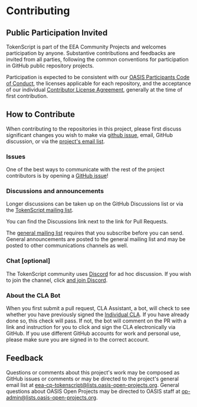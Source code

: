 # Contributing

## Public Participation Invited

TokenScript is part of the EEA Community Projects and welcomes participation by anyone. Substantive contributions and feedbacks are invited from all parties, following the common conventions for participation in GitHub public repository projects.

Participation is expected to be consistent with our [OASIS Participants Code of Conduct](https://www.oasis-open.org/policies-guidelines/oasis-participants-code-of-conduct/), the licenses applicable for each repository, and the acceptance of our individual [Contributor License Agreement](https://www.oasis-open.org/open-projects/cla/oasis-open-projects-individual-contributor-license-agreement-i-cla/), generally at the time of first contribution. 

## How to Contribute

When contributing to the repositories in this project, please first discuss significant changes you wish to make via [github issue](https://github.com/eea-oasis/tokenscript/issues), email, GitHub discussion, or via the [project's email list](https://lists.oasis-open-projects.org/g/eea-cp-tokenscript).

### Issues

One of the best ways to communicate with the rest of the project contributors is by opening a [GitHub issue](https://github.com/eea-oasis/tokenscript/issues)!

### Discussions and announcements

Longer discussions can be taken up on the GitHub Discussions list or via the [TokenScript mailing list](https://lists.oasis-open-projects.org/g/eea-cp-tokenscript). 

You can find the Discussions link next to the link for Pull Requests. 

The [general mailing list](https://lists.oasis-open-projects.org/g/eea-cp-tokenscript) requires that you subscribe before you can send. General announcements are posted to the general mailing list and may be posted to other communications channels as well. 

### Chat [optional]

The TokenScript community uses [Discord](https://discord.gg/bTw8Maz6ma) for ad hoc discussion. If you wish to join the channel, click [and join Discord](https://discord.gg/bTw8Maz6ma).

### About the CLA Bot

When you first submit a pull request, CLA Assistant, a bot, will check to see whether you have previously signed the [Individual CLA](https://cla-assistant.io/eea-oasis/managed-open-project). If you have already done so, this check will pass. If not, the bot will comment on the PR with a link and instruction for you to click and sign the CLA electronically via GitHub. If you use different GitHub accounts for work and personal use, please make sure you are signed in to the correct account.

## Feedback

Questions or comments about this project's work may be composed as GitHub issues or comments or may be directed to the project's general email list at [eea-cp-tokenscript@lists.oasis-open-projects.org](mailto:eea-cp-tokenscript@lists.oasis-open-projects.org). General questions about OASIS Open Projects may be directed to OASIS staff at [op-admin@lists.oasis-open-projects.org](mailto:op-admin@lists.oasis-open-projects.org).
